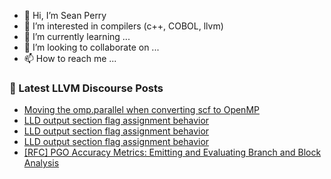 - 👋 Hi, I’m Sean Perry
- 👀 I’m interested in compilers (c++, COBOL, llvm)
- 🌱 I’m currently learning ...
- 💞️ I’m looking to collaborate on ...
- 📫 How to reach me ...

<!---
s66perry/s66perry is a ✨ special ✨ repository because its `README.md` (this file) appears on your GitHub profile.
You can click the Preview link to take a look at your changes.
--->
### 📕 Latest LLVM Discourse Posts

<!-- DISCOURSE-LLVM:START -->
- [Moving the omp.parallel when converting scf to OpenMP](https://discourse.llvm.org/t/moving-the-omp-parallel-when-converting-scf-to-openmp/74360#post_1)
- [LLD output section flag assignment behavior](https://discourse.llvm.org/t/lld-output-section-flag-assignment-behavior/74359#post_5)
- [LLD output section flag assignment behavior](https://discourse.llvm.org/t/lld-output-section-flag-assignment-behavior/74359#post_4)
- [LLD output section flag assignment behavior](https://discourse.llvm.org/t/lld-output-section-flag-assignment-behavior/74359#post_3)
- [[RFC] PGO Accuracy Metrics: Emitting and Evaluating Branch and Block Analysis](https://discourse.llvm.org/t/rfc-pgo-accuracy-metrics-emitting-and-evaluating-branch-and-block-analysis/73902#post_15)
<!-- DISCOURSE-LLVM:END -->
